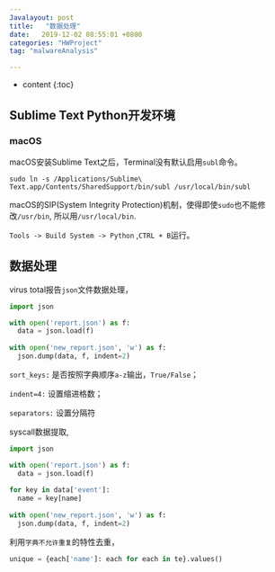 ```yaml
---
Javalayout: post
title:   "数据处理"
date:   2019-12-02 08:55:01 +0800
categories: "HWProject"
tag: "malwareAnalysis"

---
```


* content
{:toc}






## Sublime Text Python开发环境

### macOS

macOS安装Sublime Text之后，Terminal没有默认启用`subl`命令。

```shell
sudo ln -s /Applications/Sublime\ Text.app/Contents/SharedSupport/bin/subl /usr/local/bin/subl
```

macOS的SIP(System Integrity Protection)机制，使得即使`sudo`也不能修改`/usr/bin`, 所以用`/usr/local/bin`.

`Tools -> Build System -> Python` ,`CTRL + B`运行。

## 数据处理

virus total报告`json`文件数据处理，

```python
import json

with open('report.json') as f:
  data = json.load(f)
  
with open('new_report.json', 'w') as f:
  json.dump(data, f, indent=2)
```

`sort_keys:` 是否按照字典顺序`a-z`输出，`True/False`；

`indent=4:` 设置缩进格数；

`separators:` 设置分隔符



syscall数据提取,

```python
import json

with open('report.json') as f:
  data = json.load(f)
  
for key in data['event']:
  name = key[name]
  
with open('new_report.json', 'w') as f:
  json.dump(data, f, indent=2)
```

利用`字典不允许重复`的特性去重，

```python
unique = {each['name']: each for each in te}.values()
```

